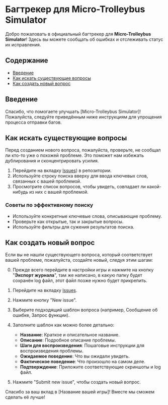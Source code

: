 # Багтрекер для Micro-Trolleybus Simulator

Добро пожаловать в официальный багтрекер для **Micro-Trolleybus Simulator**! Здесь вы можете сообщать об ошибках и отслеживать статус их исправления.

## Содержание

- [Введение](#введение)
- [Как искать существующие вопросы](#как-искать-существующие-вопросы)
- [Как создать новый вопрос](#как-создать-новый-вопрос)

## Введение

Спасибо, что помогаете улучшать [Micro-Trolleybus Simulator]! Пожалуйста, следуйте приведённым ниже инструкциям для упрощения процесса отправки багов.

## Как искать существующие вопросы

Перед созданием нового вопроса, пожалуйста, проверьте, не сообщал ли кто-то уже о похожей проблеме. Это поможет нам избежать дублирования и сконцентрировать усилия.

1. Перейдите на вкладку [Issues]([https://github.com/KostyanSigaev/Micro-Trolleybus_Simulator_bugtracker/issues)) в репозитории.
2. Используйте строку поиска вверху для ввода ключевых слов, связанных с вашей проблемой.
3. Просмотрите список вопросов, чтобы увидеть, совпадает ли какой-нибудь из них с вашей проблемой.

### Советы по эффективному поиску

- Используйте конкретные ключевые слова, описывающие проблему.
- Проверьте как открытые, так и закрытые вопросы.
- Используйте фильтры для сужения результатов поиска.

## Как создать новый вопрос

Если вы не нашли существующего вопроса, который соответствует вашей проблеме, пожалуйста, создайте новый, следуя этим шагам:

0. Прежде всего перейдите в настройки игры и нажмите на кнопку "**Экспорт журнала**", там же написано, в какую папку будет сохранён log файл, этот файл позже нужно будет прикрепить.
1. Перейдите на вкладку [Issues](https://github.com/KostyanSigaev/Micro-Trolleybus_Simulator_bugtracker/issues).
2. Нажмите кнопку "New issue".
3. Выберите подходящий шаблон вопроса (например, Сообщение об ошибке, Запрос функции).
4. Заполните шаблон как можно более детально:
   - **Название**: Краткое и описательное название.
   - **Описание**: Подробное описание проблемы.
   - **Шаги для воспроизведения**: Пошаговые инструкции для воспроизведения проблемы.
   - **Ожидаемое поведение**: Что вы ожидали увидеть.
   - **Фактическое поведение**: Что произошло на самом деле.
   - **Подтверждение**: Приложите соответствующие скриншоты и log файл.

5. Нажмите "Submit new issue", чтобы создать новый вопрос.

Спасибо за ваш вклад в [Название вашей игры]! Вместе мы сможем сделать её лучше!
